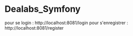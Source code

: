 # Dealabs_Symfony

pour se login : http://localhost:8081/login
pour s'enregistrer : http://localhost:8081/register
